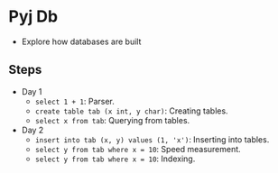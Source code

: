 # Pyj Db

- Explore how databases are built


## Steps

- Day 1
    - `select 1 + 1`: Parser.
    - `create table tab (x int, y char)`: Creating tables.
    - `select x from tab`: Querying from tables.
- Day 2
    - `insert into tab (x, y) values (1, 'x')`: Inserting into tables.
    - `select y from tab where x = 10`: Speed measurement.
    - `select y from tab where x = 10`: Indexing.
